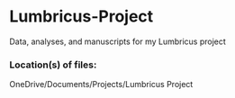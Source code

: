# Lumbricus-Project
Data, analyses, and manuscripts for my Lumbricus project

### Location(s) of files:   
OneDrive/Documents/Projects/Lumbricus Project
